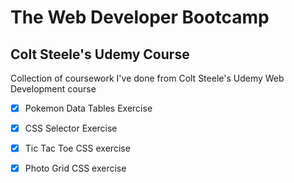 # The Web Developer Bootcamp
## Colt Steele's Udemy Course

Collection of coursework I've done from Colt Steele's Udemy Web Development course

- [x] Pokemon Data Tables Exercise
- [x] CSS Selector Exercise
- [x] Tic Tac Toe CSS exercise

- [x] Photo Grid CSS exercise

